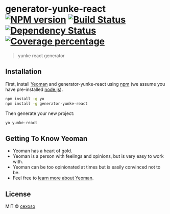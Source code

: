 # generator-yunke-react [![NPM version][npm-image]][npm-url] [![Build Status][travis-image]][travis-url] [![Dependency Status][daviddm-image]][daviddm-url] [![Coverage percentage][coveralls-image]][coveralls-url]
> yunke react generator

## Installation

First, install [Yeoman](http://yeoman.io) and generator-yunke-react using [npm](https://www.npmjs.com/) (we assume you have pre-installed [node.js](https://nodejs.org/)).

```bash
npm install -g yo
npm install -g generator-yunke-react
```

Then generate your new project:

```bash
yo yunke-react
```

## Getting To Know Yeoman

 * Yeoman has a heart of gold.
 * Yeoman is a person with feelings and opinions, but is very easy to work with.
 * Yeoman can be too opinionated at times but is easily convinced not to be.
 * Feel free to [learn more about Yeoman](http://yeoman.io/).

## License

MIT © [cexoso]()


[npm-image]: https://badge.fury.io/js/generator-yunke-react.svg
[npm-url]: https://npmjs.org/package/generator-yunke-react
[travis-image]: https://travis-ci.org/yunkeCN/generator-yunke-react.svg?branch=master
[travis-url]: https://travis-ci.org/yunkeCN/generator-yunke-react
[daviddm-image]: https://david-dm.org/yunkeCN/generator-yunke-react.svg?theme=shields.io
[daviddm-url]: https://david-dm.org/yunkeCN/generator-yunke-react
[coveralls-image]: https://coveralls.io/repos/yunkeCN/generator-yunke-react/badge.svg
[coveralls-url]: https://coveralls.io/r/yunkeCN/generator-yunke-react
